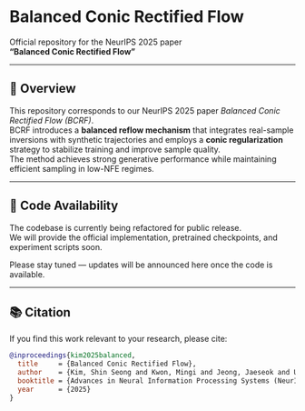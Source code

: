 # Balanced Conic Rectified Flow  
Official repository for the NeurIPS 2025 paper  
**“Balanced Conic Rectified Flow”**

---

## 🧠 Overview  
This repository corresponds to our NeurIPS 2025 paper *Balanced Conic Rectified Flow (BCRF)*.  
BCRF introduces a **balanced reflow mechanism** that integrates real-sample inversions with synthetic trajectories and employs a **conic regularization** strategy to stabilize training and improve sample quality.  
The method achieves strong generative performance while maintaining efficient sampling in low-NFE regimes.

---

## 🧩 Code Availability  
The codebase is currently being refactored for public release.  
We will provide the official implementation, pretrained checkpoints, and experiment scripts soon.

Please stay tuned — updates will be announced here once the code is available.

---

## 📚 Citation  
If you find this work relevant to your research, please cite:
```bibtex
@inproceedings{kim2025balanced,
  title     = {Balanced Conic Rectified Flow},
  author    = {Kim, Shin Seong and Kwon, Mingi and Jeong, Jaeseok and Uh, Youngjung},
  booktitle = {Advances in Neural Information Processing Systems (NeurIPS)},
  year      = {2025}
}
